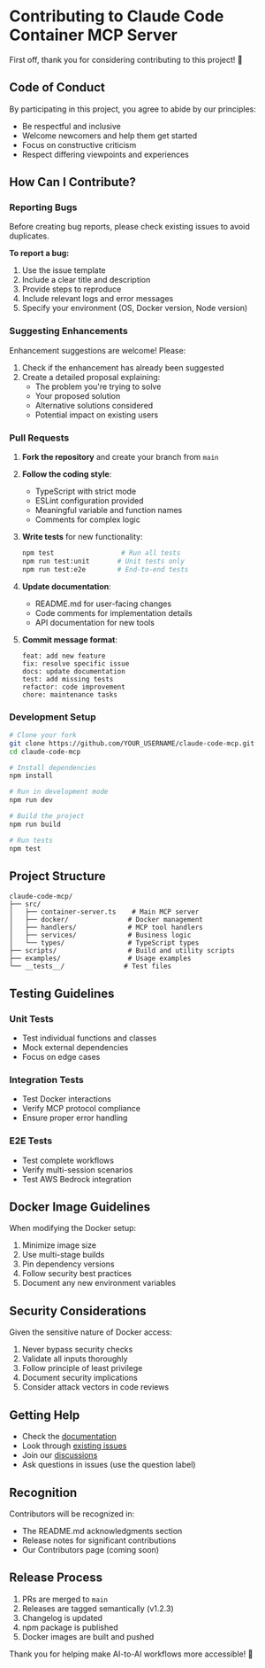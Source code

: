 # Contributing to Claude Code Container MCP Server

First off, thank you for considering contributing to this project! 🎉

## Code of Conduct

By participating in this project, you agree to abide by our principles:
- Be respectful and inclusive
- Welcome newcomers and help them get started
- Focus on constructive criticism
- Respect differing viewpoints and experiences

## How Can I Contribute?

### Reporting Bugs

Before creating bug reports, please check existing issues to avoid duplicates.

**To report a bug:**

1. Use the issue template
2. Include a clear title and description
3. Provide steps to reproduce
4. Include relevant logs and error messages
5. Specify your environment (OS, Docker version, Node version)

### Suggesting Enhancements

Enhancement suggestions are welcome! Please:

1. Check if the enhancement has already been suggested
2. Create a detailed proposal explaining:
   - The problem you're trying to solve
   - Your proposed solution
   - Alternative solutions considered
   - Potential impact on existing users

### Pull Requests

1. **Fork the repository** and create your branch from `main`
2. **Follow the coding style**:
   - TypeScript with strict mode
   - ESLint configuration provided
   - Meaningful variable and function names
   - Comments for complex logic

3. **Write tests** for new functionality:
   ```bash
   npm test                 # Run all tests
   npm run test:unit       # Unit tests only
   npm run test:e2e        # End-to-end tests
   ```

4. **Update documentation**:
   - README.md for user-facing changes
   - Code comments for implementation details
   - API documentation for new tools

5. **Commit message format**:
   ```
   feat: add new feature
   fix: resolve specific issue
   docs: update documentation
   test: add missing tests
   refactor: code improvement
   chore: maintenance tasks
   ```

### Development Setup

```bash
# Clone your fork
git clone https://github.com/YOUR_USERNAME/claude-code-mcp.git
cd claude-code-mcp

# Install dependencies
npm install

# Run in development mode
npm run dev

# Build the project
npm run build

# Run tests
npm test
```

## Project Structure

```
claude-code-mcp/
├── src/
│   ├── container-server.ts    # Main MCP server
│   ├── docker/               # Docker management
│   ├── handlers/             # MCP tool handlers
│   ├── services/             # Business logic
│   └── types/                # TypeScript types
├── scripts/                  # Build and utility scripts
├── examples/                 # Usage examples
└── __tests__/               # Test files
```

## Testing Guidelines

### Unit Tests
- Test individual functions and classes
- Mock external dependencies
- Focus on edge cases

### Integration Tests
- Test Docker interactions
- Verify MCP protocol compliance
- Ensure proper error handling

### E2E Tests
- Test complete workflows
- Verify multi-session scenarios
- Test AWS Bedrock integration

## Docker Image Guidelines

When modifying the Docker setup:

1. Minimize image size
2. Use multi-stage builds
3. Pin dependency versions
4. Follow security best practices
5. Document any new environment variables

## Security Considerations

Given the sensitive nature of Docker access:

1. Never bypass security checks
2. Validate all inputs thoroughly
3. Follow principle of least privilege
4. Document security implications
5. Consider attack vectors in code reviews

## Getting Help

- Check the [documentation](README.md)
- Look through [existing issues](https://github.com/democratize-technology/claude-code-mcp/issues)
- Join our [discussions](https://github.com/democratize-technology/claude-code-mcp/discussions)
- Ask questions in issues (use the question label)

## Recognition

Contributors will be recognized in:
- The README.md acknowledgments section
- Release notes for significant contributions
- Our Contributors page (coming soon)

## Release Process

1. PRs are merged to `main`
2. Releases are tagged semantically (v1.2.3)
3. Changelog is updated
4. npm package is published
5. Docker images are built and pushed

Thank you for helping make AI-to-AI workflows more accessible! 🚀
